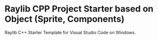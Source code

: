 # Raylib CPP Project Starter based on Object (Sprite, Components)
Raylib C++ Starter Template for Visual Studio Code on Windows.
